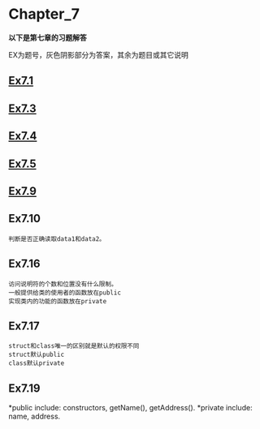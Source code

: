 # Chapter_7

**以下是第七章的习题解答**

EX为题号，灰色阴影部分为答案，其余为题目或其它说明

## [Ex7.1](./7_1.cpp)
## [Ex7.3](./7_3.cpp)
## [Ex7.4](./7_4.h)
## [Ex7.5](./7_5.h)
## [Ex7.9](./7_9.cpp)
## Ex7.10
```
判断是否正确读取data1和data2。
```

## Ex7.16
```
访问说明符的个数和位置没有什么限制。
一般提供给类的使用者的函数放在public
实现类内的功能的函数放在private
```

## Ex7.17
```
struct和class唯一的区别就是默认的权限不同
struct默认public
class默认private
```

## Ex7.19
*public include: constructors, getName(), getAddress().
*private include: name, address.
